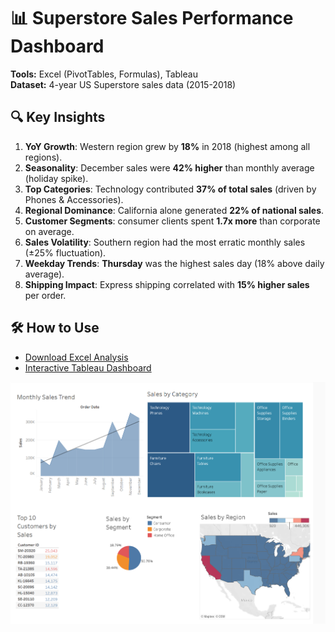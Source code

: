 # 📊 Superstore Sales Performance Dashboard  
**Tools:** Excel (PivotTables, Formulas), Tableau  
**Dataset:** 4-year US Superstore sales data (2015-2018)  

## 🔍 Key Insights  
1. **YoY Growth**: Western region grew by **18%** in 2018 (highest among all regions).  
2. **Seasonality**: December sales were **42% higher** than monthly average (holiday spike).  
3. **Top Categories**: Technology contributed **37% of total sales** (driven by Phones & Accessories).  
4. **Regional Dominance**: California alone generated **22% of national sales**.  
5. **Customer Segments**: consumer clients spent **1.7x more** than corporate on average.  
6. **Sales Volatility**: Southern region had the most erratic monthly sales (±25% fluctuation).  
7. **Weekday Trends**: **Thursday** was the highest sales day (18% above daily average).  
8. **Shipping Impact**: Express shipping correlated with **15% higher sales** per order.  

## 🛠️ How to Use  
- [Download Excel Analysis](Superstore_sales.xlsx)  
- [Interactive Tableau Dashboard]([Tableau_Public_Link](https://public.tableau.com/views/SuperstoreSalesDashboard_17457348889180/SuperstoreSalesDashboard?:language=en-US&publish=yes&:sid=&:redirect=auth&:display_count=n&:origin=viz_share_link))  

![Dashboard Preview](Superstore_sales.png)  
